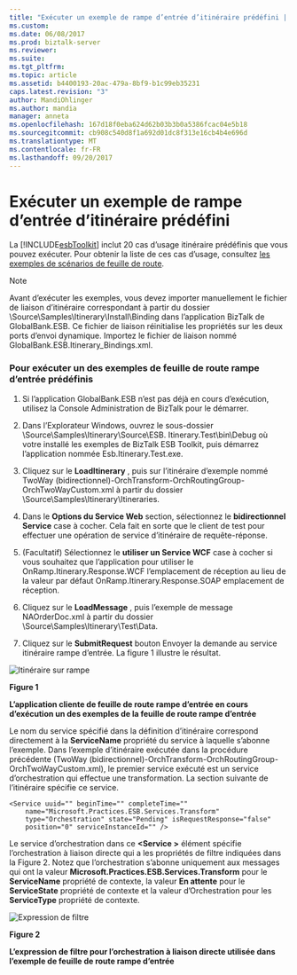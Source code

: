 ```yaml
---
title: "Exécuter un exemple de rampe d’entrée d’itinéraire prédéfini | Documents Microsoft"
ms.custom: 
ms.date: 06/08/2017
ms.prod: biztalk-server
ms.reviewer: 
ms.suite: 
ms.tgt_pltfrm: 
ms.topic: article
ms.assetid: b4400193-20ac-479a-8bf9-b1c99eb35231
caps.latest.revision: "3"
author: MandiOhlinger
ms.author: mandia
manager: anneta
ms.openlocfilehash: 167d18f0eba624d62b03b3b0a5386fcac04e5b18
ms.sourcegitcommit: cb908c540d8f1a692d01dc8f313e16cb4b4e696d
ms.translationtype: MT
ms.contentlocale: fr-FR
ms.lasthandoff: 09/20/2017
---
```

# <a name="run-a-predefined-itinerary-on-ramp-sample"></a>Exécuter un exemple de rampe d’entrée d’itinéraire prédéfini
La [!INCLUDE[esbToolkit](../includes/esbtoolkit-md.md)] inclut 20 cas d’usage itinéraire prédéfinis que vous pouvez exécuter. Pour obtenir la liste de ces cas d’usage, consultez [les exemples de scénarios de feuille de route](../esb-toolkit/the-sample-itinerary-scenarios.md).  
  
> [!NOTE]
>  Avant d’exécuter les exemples, vous devez importer manuellement le fichier de liaison d’itinéraire correspondant à partir du dossier \Source\Samples\Itinerary\Install\Binding dans l’application BizTalk de GlobalBank.ESB. Ce fichier de liaison réinitialise les propriétés sur les deux ports d’envoi dynamique. Importez le fichier de liaison nommé GlobalBank.ESB.Itinerary_Bindings.xml.  
  
### <a name="to-run-one-of-the-pre-defined-itinerary-on-ramp-samples"></a>Pour exécuter un des exemples de feuille de route rampe d’entrée prédéfinis  
  
1.  Si l’application GlobalBank.ESB n’est pas déjà en cours d’exécution, utilisez la Console Administration de BizTalk pour le démarrer.  
  
2.  Dans l’Explorateur Windows, ouvrez le sous-dossier \Source\Samples\Itinerary\Source\ESB. Itinerary.Test\bin\Debug où votre installé les exemples de BizTalk ESB Toolkit, puis démarrez l’application nommée Esb.Itinerary.Test.exe.  
  
3.  Cliquez sur le **LoadItinerary** , puis sur l’itinéraire d’exemple nommé TwoWay (bidirectionnel)-OrchTransform-OrchRoutingGroup-OrchTwoWayCustom.xml à partir du dossier \Source\Samples\Itinerary\Itineraries.  
  
4.  Dans le **Options du Service Web** section, sélectionnez le **bidirectionnel Service** case à cocher. Cela fait en sorte que le client de test pour effectuer une opération de service d’itinéraire de requête-réponse.  
  
5.  (Facultatif) Sélectionnez le **utiliser un Service WCF** case à cocher si vous souhaitez que l’application pour utiliser le OnRamp.Itinerary.Response.WCF l’emplacement de réception au lieu de la valeur par défaut OnRamp.Itinerary.Response.SOAP emplacement de réception.  
  
6.  Cliquez sur le **LoadMessage** , puis l’exemple de message NAOrderDoc.xml à partir du dossier \Source\Samples\Itinerary\Test\Data.  
  
7.  Cliquez sur le **SubmitRequest** bouton Envoyer la demande au service itinéraire rampe d’entrée. La figure 1 illustre le résultat.  
  
 ![Itinéraire sur rampe](../esb-toolkit/media/ch6-itineraryonramp.gif "§ 6-ItineraryOnRamp")  
  
 **Figure 1**  
  
 **L’application cliente de feuille de route rampe d’entrée en cours d’exécution un des exemples de la feuille de route rampe d’entrée**  
  
 Le nom du service spécifié dans la définition d’itinéraire correspond directement à la **ServiceName** propriété du service à laquelle s’abonne l’exemple. Dans l’exemple d’itinéraire exécutée dans la procédure précédente (TwoWay (bidirectionnel)-OrchTransform-OrchRoutingGroup-OrchTwoWayCustom.xml), le premier service exécuté est un service d’orchestration qui effectue une transformation. La section suivante de l’itinéraire spécifie ce service.  
  
```  
<Service uuid="" beginTime="" completeTime=""   
    name="Microsoft.Practices.ESB.Services.Transform"  
    type="Orchestration" state="Pending" isRequestResponse="false"  
    position="0" serviceInstanceId="" />  
```  
  
 Le service d’orchestration dans ce  **\<Service >** élément spécifie l’orchestration à liaison directe qui a les propriétés de filtre indiquées dans la Figure 2. Notez que l’orchestration s’abonne uniquement aux messages qui ont la valeur **Microsoft.Practices.ESB.Services.Transform** pour le **ServiceName** propriété de contexte, la valeur  **En attente** pour le **ServiceState** propriété de contexte et la valeur d’Orchestration pour les **ServiceType** propriété de contexte.  
  
 ![Expression de filtre](../esb-toolkit/media/ch6-filterexpression.gif "§ 6-FilterExpression")  
  
 **Figure 2**  
  
 **L’expression de filtre pour l’orchestration à liaison directe utilisée dans l’exemple de feuille de route rampe d’entrée**